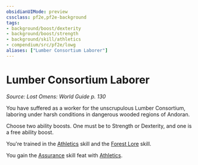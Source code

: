```yaml
---
obsidianUIMode: preview
cssclass: pf2e,pf2e-background
tags:
- background/boost/dexterity
- background/boost/strength
- background/skill/athletics
- compendium/src/pf2e/lowg
aliases: ["Lumber Consortium Laborer"]
---
```

# Lumber Consortium Laborer
*Source: Lost Omens: World Guide p. 130*  

You have suffered as a worker for the unscrupulous Lumber Consortium, laboring under harsh conditions in dangerous wooded regions of Andoran.

Choose two ability boosts. One must be to Strength or Dexterity, and one is a free ability boost.

You're trained in the [Athletics](skills.md#Athletics) skill and the [Forest Lore](skills.md#Lore) skill.

You gain the [Assurance](assurance.md) skill feat with [Athletics](skills.md#Athletics).